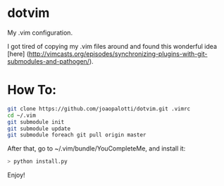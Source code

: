 # dotvim
My .vim configuration.


I got tired of copying my .vim files around and found this wonderful idea [here] (http://vimcasts.org/episodes/synchronizing-plugins-with-git-submodules-and-pathogen/).

# How To:

``` bash
git clone https://github.com/joaopalotti/dotvim.git .vimrc
cd ~/.vim
git submodule init
git submodule update
git submodule foreach git pull origin master
```

After that, go to ~/.vim/bundle/YouCompleteMe, and install it:
``` bash
> python install.py
```
Enjoy!

